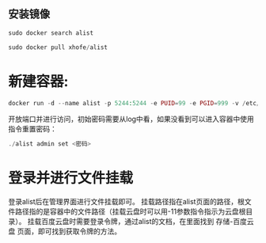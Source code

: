 
## 安装镜像
```php
sudo docker search alist
```
```php
sudo docker pull xhofe/alist
```

# 新建容器:
```php
docker run -d --name alist -p 5244:5244 -e PUID=99 -e PGID=999 -v /etc/alist:/opt/alist/data -v /home:/mnt/data  xhofe/alist:latest
```

开放端口并进行访问，初始密码需要从log中看，如果没看到可以进入容器中使用指令重置密码：
```php
./alist admin set <密码>
``` 


# 登录并进行文件挂载

登录alist后在管理界面进行文件挂载即可。
挂载路径指在alist页面的路径，根文件路径指的是容器中的文件路径（挂载云盘时可以用-11参数指令指示为云盘根目录）。
挂载百度云盘时需要登录令牌，通过alist的文档，在里面找到 存储-百度云盘 页面，即可找到获取令牌的方法。
